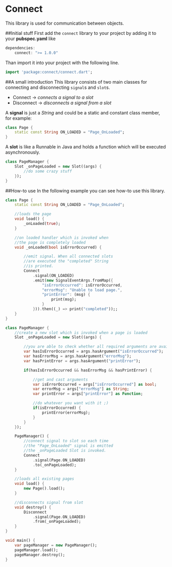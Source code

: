 Connect
=======
This library is used for communication between objects.

##Initial stuff
First add the `connect` library to your project by adding it to your **pubspec.yaml** like

```dart
dependencies:
    connect: ">= 1.0.0"
```

Than import it into your project with the following line.

```dart
import 'package:connect/connect.dart';
```

##A small introduction
This library consists of two main classes for connecting and disconnecting `signal`s and `slot`s.

* Connect -> *connects a signal to a slot*
* Disconnect -> *disconnects a signal from a slot*

A **signal** is just a *String* and could be a static and constant class member, for example:

```dart
class Page {
    static const String ON_LOADED = "Page_OnLoaded";
}
```

A **slot** is like a Runnable in Java and holds a function which will be executed asynchronously.

```dart
class PageManager {
    Slot _onPageLoaded = new Slot((args) {
        //do some crazy stuff
    });
}
```

##How-to use
In the following example you can see how-to use this library.

```dart
class Page {
    static const String ON_LOADED = "Page_OnLoaded";

    //loads the page
    void load() {
        _onLoaded(true);
    }

    //on loaded handler which is invoked when
    //the page is completely loaded
    void _onLoaded(bool isErrorOccurred) {

        //emit signal. When all connected slots
        //are executed the "completed" String
        //is printed.
        Connect
            .signal(ON_LOADED)
            .emit(new SignalEventArgs.fromMap({
                "isErrorOccurred": isErrorOccurred,
                "errorMsg": "Unable to load page.",
                "printError": (msg) {
                    print(msg);
                }
            })).then((_) => print("completed"));;
    }
}

class PageManager {
    //create a new slot which is invoked when a page is loaded
    Slot _onPageLoaded = new Slot((args) {

        //you are able to check whether all required arguments are available
        var hasIsErrorOccurred = args.hasArgument("isErrorOccurred");
        var hasErrorMsg = args.hasArgument("errorMsg");
        var hasPrintError = args.hasArgument("printError");

        if(hasIsErrorOccurred && hasErrorMsg && hasPrintError) {

            //get and cast arguments
            var isErrorOccurred = args["isErrorOccurred"] as bool;
            var errorMsg = args["errorMsg"] as String;
            var printError = args["printError"] as Function;

            //do whatever you want with it ;)
            if(isErrorOccurred) {
                printError(errorMsg);
            }
        }
    });

    PageManager() {
        //connect signal to slot so each time
        //the "Page_OnLoaded" signal is emitted
        //the _onPageLoaded Slot is invoked.
        Connect
            .signal(Page.ON_LOADED)
            .to(_onPageLoaded);
    }

    //loads all existing pages
    void load() {
        new Page().load();
    }

    //disconnects signal from slot
    void destroy() {
        Disconnect
            .signal(Page.ON_LOADED)
            .from(_onPageLoaded);
    }
}

void main() {
    var pageManager = new PageManager();
    pageManager.load();
    pageManager.destroy();
}
```
